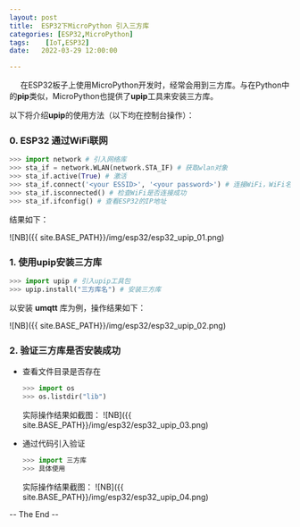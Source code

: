 ```yaml
---
layout: post
title:  ESP32下MicroPython 引入三方库
categories: [ESP32,MicroPython]
tags:    [IoT,ESP32]
date:   2022-03-29 12:00:00

---
```


      在ESP32板子上使用MicroPython开发时，经常会用到三方库。与在Python中的**pip**类似，MicroPython也提供了**upip**工具来安装三方库。

以下将介绍**upip**的使用方法（以下均在控制台操作）：

### 0. ESP32 通过WiFi联网

```python
>>> import network # 引入网络库
>>> sta_if = network.WLAN(network.STA_IF) # 获取wlan对象
>>> sta_if.active(True) # 激活
>>> sta_if.connect('<your ESSID>', '<your password>') # 连接WiFi，WiFi名字和WiFi密码
>>> sta_if.isconnected() # 检查WiFi是否连接成功
>>> sta_if.ifconfig() # 查看ESP32的IP地址
```

结果如下：

![NB]({{ site.BASE_PATH}}/img/esp32/esp32_upip_01.png)

### 1. 使用upip安装三方库

```python
>>> import upip # 引入upip工具包
>>> upip.install("三方库名") # 安装三方库
```

以安装 **umqtt** 库为例，操作结果如下：

![NB]({{ site.BASE_PATH}}/img/esp32/esp32_upip_02.png)

### 2. 验证三方库是否安装成功

* 查看文件目录是否存在
  
  ```python
  >>> import os
  >>> os.listdir("lib")
  ```
  实际操作结果如截图：
  ![NB]({{ site.BASE_PATH}}/img/esp32/esp32_upip_03.png)

* 通过代码引入验证
  
  ```python
  >>> import 三方库
  >>> 具体使用
  ```
  实际操作结果截图：
  ![NB]({{ site.BASE_PATH}}/img/esp32/esp32_upip_04.png)
  
  
-- The End --
